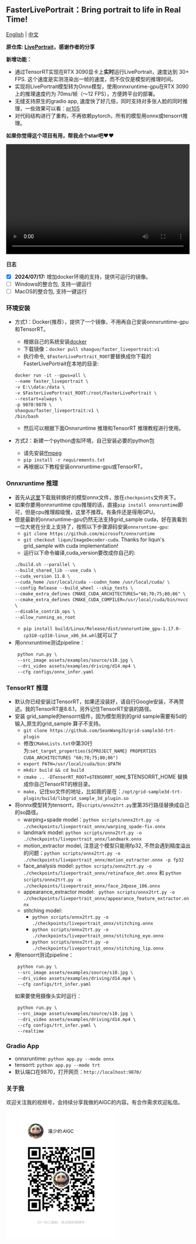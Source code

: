## FasterLivePortrait：Bring portrait to life in Real Time!
<a href="README.md">English</a> | <a href="README_CN.md">中文</a>

**原仓库: [LivePortrait](https://github.com/KwaiVGI/LivePortrait)，感谢作者的分享**

**新增功能：**
* 通过TensorRT实现在RTX 3090显卡上**实时**运行LivePortrait，速度达到 30+ FPS. 这个速度是实测渲染出一帧的速度，而不仅仅是模型的推理时间。
* 实现将LivePortrait模型转为Onnx模型，使用onnxruntime-gpu在RTX 3090上的推理速度约为 70ms/帧（～12 FPS），方便跨平台的部署。
* 无缝支持原生的gradio app, 速度快了好几倍，同时支持对多张人脸的同时推理，一些效果可以看：[pr105](https://github.com/KwaiVGI/LivePortrait/pull/105)
* 对代码结构进行了重构，不再依赖pytorch，所有的模型用onnx或tensorrt推理。

**如果你觉得这个项目有用，帮我点个star吧❤️❤️**

<video src="https://github.com/KwaiVGI/LivePortrait/assets/138360003/c0c8de4f-6a6f-43fa-89f9-168ff3f150ef" controls="controls" width="500" height="300">您的浏览器不支持播放该视频！</video>

**日志**
- [x] **2024/07/17:** 增加docker环境的支持，提供可运行的镜像。
- [ ] Windows的整合包, 支持一键运行
- [ ] MacOS的整合包, 支持一键运行

### 环境安装
* 方式1：Docker(推荐），提供了一个镜像，不用再自己安装onnxruntime-gpu和TensorRT。
  * 根据自己的系统安装[docker](https://docs.docker.com/desktop/install/windows-install/)
  * 下载镜像：`docker pull shaoguo/faster_liveportrait:v1`
  * 执行命令, `$FasterLivePortrait_ROOT`要替换成你下载的FasterLivePortrait在本地的目录:
  ```shell
  docker run -it --gpus=all \
  --name faster_liveportrait \
  -v E:\\data:/data \
  -v $FasterLivePortrait_ROOT:/root/FasterLivePortrait \
  --restart=always \
  -p 9870:9870 \
  shaoguo/faster_liveportrait:v1 \
  /bin/bash
  ```
  * 然后可以根据下面Onnxruntime 推理和TensorRT 推理教程进行使用。
  
* 方式2：新建一个python虚拟环境，自己安装必要的python包
  * 请先安装[ffmpeg](https://www.ffmpeg.org/download.html)
  * `pip install -r requirements.txt`
  * 再根据以下教程安装onnxruntime-gpu或TensorRT。

### Onnxruntime 推理
* 首先从[这里](https://huggingface.co/warmshao/FasterLivePortrait)下载我转换好的模型onnx文件，放在`checkpoints`文件夹下。
* 如果你要用onnxruntime cpu推理的话，直接`pip install onnxruntime`即可，但是cpu推理超级慢，这里不推荐。有条件还是得用GPU。
* 但是最新的onnxruntime-gpu仍然无法支持grid_sample cuda，好在我看到一位大佬在分支上支持了，按照以下步骤源码安装`onnxruntime-gpu`:
  * `git clone https://github.com/microsoft/onnxruntime`
  * `git checkout liqun/ImageDecoder-cuda`. Thanks for liqun's grid_sample with cuda implementation!
  * 运行以下命令编译,cuda_version要改成你自己的:
  ```shell
  ./build.sh --parallel \
  --build_shared_lib --use_cuda \
  --cuda_version 11.8 \
  --cuda_home /usr/local/cuda --cudnn_home /usr/local/cuda/ \
  --config Release --build_wheel --skip_tests \
  --cmake_extra_defines CMAKE_CUDA_ARCHITECTURES="60;70;75;80;86" \
  --cmake_extra_defines CMAKE_CUDA_COMPILER=/usr/local/cuda/bin/nvcc \
  --disable_contrib_ops \
  --allow_running_as_root
  ```
  * `pip install build/Linux/Release/dist/onnxruntime_gpu-1.17.0-cp310-cp310-linux_x86_64.whl`就可以了
* 用onnxruntime测试pipeline：
  ```shell
   python run.py \
   --src_image assets/examples/source/s10.jpg \
   --dri_video assets/examples/driving/d14.mp4 \
   --cfg configs/onnx_infer.yaml
  ```
  
### TensorRT 推理
* 默认你已经安装过TensorRT，如果还没装好，请自行Google安装，不再赘述。我的TensorRT是8.6.1，另外记住TensorRT安装的路径。
* 安装 grid_sample的tensorrt插件，因为模型用到的grid sample需要有5d的输入,原生的grid_sample 算子不支持。
  * `git clone https://github.com/SeanWangJS/grid-sample3d-trt-plugin`
  * 修改`CMakeLists.txt`中第30行为:`set_target_properties(${PROJECT_NAME} PROPERTIES CUDA_ARCHITECTURES "60;70;75;80;86")`
  * `export PATH=/usr/local/cuda/bin:$PATH`
  * `mkdir build && cd build`
  * `cmake .. -DTensorRT_ROOT=$TENSORRT_HOME`,$TENSORRT_HOME 替换成你自己TensorRT的根目录。
  * `make`，记住so文件的地址，比如我的是在：`/opt/grid-sample3d-trt-plugin/build/libgrid_sample_3d_plugin.so`
* 将onnx模型转为tensorrt，将`scripts/onnx2trt.py`里第35行路径替换成自己的so路径。
  * warping+spade model：`python scripts/onnx2trt.py -o ./checkpoints/liveportrait_onnx/warping_spade-fix.onnx`
  * landmark model: `python scripts/onnx2trt.py -o ./checkpoints/liveportrait_onnx/landmark.onnx`
  * motion_extractor model, 注意这个模型只能用fp32, 不然会遇到精度溢出的问题：`python scripts/onnx2trt.py -o ./checkpoints/liveportrait_onnx/motion_extractor.onnx -p fp32`
  * face_analysis model: `python scripts/onnx2trt.py -o ./checkpoints/liveportrait_onnx/retinaface_det.onnx` 和 `python scripts/onnx2trt.py -o ./checkpoints/liveportrait_onnx/face_2dpose_106.onnx`
  * appearance_extractor model: ` python scripts/onnx2trt.py -o ./checkpoints/liveportrait_onnx/appearance_feature_extractor.onnx`
  * stitching model:
    * `python scripts/onnx2trt.py -o ./checkpoints/liveportrait_onnx/stitching.onnx`
    * `python scripts/onnx2trt.py -o ./checkpoints/liveportrait_onnx/stitching_eye.onnx`
    * `python scripts/onnx2trt.py -o ./checkpoints/liveportrait_onnx/stitching_lip.onnx`
* 用tensorrt测试pipeline：
  ```shell
   python run.py \
   --src_image assets/examples/source/s10.jpg \
   --dri_video assets/examples/driving/d14.mp4 \
   --cfg configs/trt_infer.yaml
  ```
  如果要使用摄像头实时运行：
  ```shell
   python run.py \
   --src_image assets/examples/source/s10.jpg \
   --dri_video assets/examples/driving/d14.mp4 \
   --cfg configs/trt_infer.yaml \
   --realtime
  ```
### Gradio App
* onnxruntime: `python app.py --mode onnx`
* tensorrt: `python app.py --mode trt`
* 默认端口在9870，打开网页：`http://localhost:9870/`

### 关于我
欢迎关注我的视频号，会持续分享我做的AIGC的内容。有合作需求欢迎私信。

<img src="assets/shipinhao.jpg" alt="视频号" width="300" height="350">

